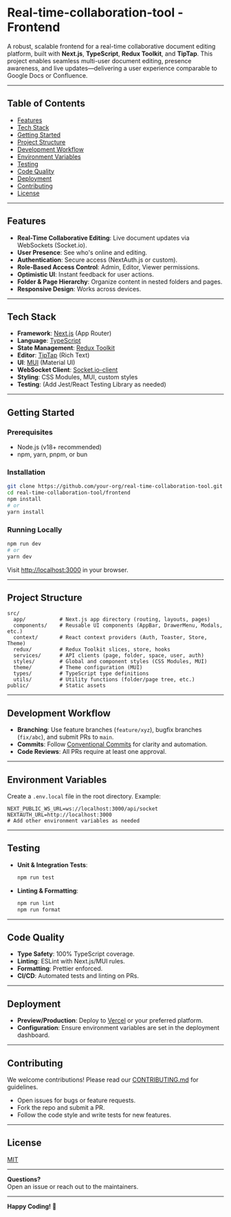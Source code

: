 # Real-time-collaboration-tool - Frontend

A robust, scalable frontend for a real-time collaborative document editing platform, built with **Next.js**, **TypeScript**, **Redux Toolkit**, and **TipTap**. This project enables seamless multi-user document editing, presence awareness, and live updates—delivering a user experience comparable to Google Docs or Confluence.

---

## Table of Contents

- [Features](#features)
- [Tech Stack](#tech-stack)
- [Getting Started](#getting-started)
- [Project Structure](#project-structure)
- [Development Workflow](#development-workflow)
- [Environment Variables](#environment-variables)
- [Testing](#testing)
- [Code Quality](#code-quality)
- [Deployment](#deployment)
- [Contributing](#contributing)
- [License](#license)

---

## Features

- **Real-Time Collaborative Editing**: Live document updates via WebSockets (Socket.io).
- **User Presence**: See who's online and editing.
- **Authentication**: Secure access (NextAuth.js or custom).
- **Role-Based Access Control**: Admin, Editor, Viewer permissions.
- **Optimistic UI**: Instant feedback for user actions.
- **Folder & Page Hierarchy**: Organize content in nested folders and pages.
- **Responsive Design**: Works across devices.

---

## Tech Stack

- **Framework**: [Next.js](https://nextjs.org/) (App Router)
- **Language**: [TypeScript](https://www.typescriptlang.org/)
- **State Management**: [Redux Toolkit](https://redux-toolkit.js.org/)
- **Editor**: [TipTap](https://tiptap.dev/) (Rich Text)
- **UI**: [MUI](https://mui.com/) (Material UI)
- **WebSocket Client**: [Socket.io-client](https://socket.io/)
- **Styling**: CSS Modules, MUI, custom styles
- **Testing**: (Add Jest/React Testing Library as needed)

---

## Getting Started

### Prerequisites

- Node.js (v18+ recommended)
- npm, yarn, pnpm, or bun

### Installation

```bash
git clone https://github.com/your-org/real-time-collaboration-tool.git
cd real-time-collaboration-tool/frontend
npm install
# or
yarn install
```

### Running Locally

```bash
npm run dev
# or
yarn dev
```

Visit [http://localhost:3000](http://localhost:3000) in your browser.

---

## Project Structure

```
src/
  app/           # Next.js app directory (routing, layouts, pages)
  components/    # Reusable UI components (AppBar, DrawerMenu, Modals, etc.)
  context/       # React context providers (Auth, Toaster, Store, Theme)
  redux/         # Redux Toolkit slices, store, hooks
  services/      # API clients (page, folder, space, user, auth)
  styles/        # Global and component styles (CSS Modules, MUI)
  theme/         # Theme configuration (MUI)
  types/         # TypeScript type definitions
  utils/         # Utility functions (folder/page tree, etc.)
public/          # Static assets
```

---

## Development Workflow

- **Branching**: Use feature branches (`feature/xyz`), bugfix branches (`fix/abc`), and submit PRs to `main`.
- **Commits**: Follow [Conventional Commits](https://www.conventionalcommits.org/) for clarity and automation.
- **Code Reviews**: All PRs require at least one approval.

---

## Environment Variables

Create a `.env.local` file in the root directory. Example:

```
NEXT_PUBLIC_WS_URL=ws://localhost:3000/api/socket
NEXTAUTH_URL=http://localhost:3000
# Add other environment variables as needed
```

---

## Testing

- **Unit & Integration Tests**:  
  ```bash
  npm run test
  ```
- **Linting & Formatting**:  
  ```bash
  npm run lint
  npm run format
  ```

---

## Code Quality

- **Type Safety**: 100% TypeScript coverage.
- **Linting**: ESLint with Next.js/MUI rules.
- **Formatting**: Prettier enforced.
- **CI/CD**: Automated tests and linting on PRs.

---

## Deployment

- **Preview/Production**: Deploy to [Vercel](https://vercel.com/) or your preferred platform.
- **Configuration**: Ensure environment variables are set in the deployment dashboard.

---

## Contributing

We welcome contributions! Please read our [CONTRIBUTING.md](CONTRIBUTING.md) for guidelines.

- Open issues for bugs or feature requests.
- Fork the repo and submit a PR.
- Follow the code style and write tests for new features.

---

## License

[MIT](LICENSE)

---

**Questions?**  
Open an issue or reach out to the maintainers.

---

**Happy Coding! 🚀**